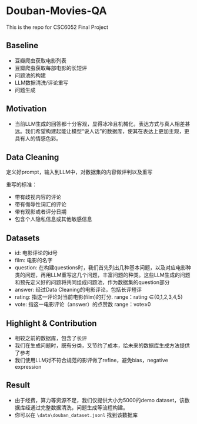 # Douban-Movies-QA

This is the repo for CSC6052 Final Project

## Baseline
- 豆瓣爬虫获取电影列表
- 豆瓣爬虫获取每部电影的长短评
- 问题池的构建
- LLM数据清洗/评论重写
- 问题生成

## Motivation
- 当前LLM生成的回答都十分客观，显得冰冷且机械化，表达方式与真人相差甚远。我们希望构建起能让模型“说人话”的数据库，使其在表达上更加主观，更具有人的情感色彩。
  

## Data Cleaning
定义好prompt，输入到LLM中，对数据集的内容做评判以及重写

重写的标准：
- 带有歧视内容的评论
- 带有侮辱性词汇的评论
- 带有观影或者评分日期
- 包含个人隐私信息或其他敏感信息


## Datasets
- id: 电影评论的id号
- film: 电影的名字
- question: 在构建questions时，我们首先列出几种基本问题，以及对应电影种类的问题，再用LLM重写这几个问题，丰富问题的种类。这些LLM生成的问题和预先定义好的问题将共同组成问题池，作为数据集的question部分
- answer: 经过Data Cleaning的电影评论，包括长评短评
- rating: 指这一评论对当前电影(film)的打分. range：rating ∈{0,1,2,3,4,5}
- vote: 指这一电影评论（answer）的点赞数 range：vote≥0

## Highlight & Contribution
- 相较之前的数据库，包含了长评
- 我们在生成问题时，既有分类，又节约了成本，给未来的数据库生成方法提供了参考
- 我们使用LLM对不符合规范的影评做了refine，避免bias，negative expression

## Result
- 由于经费，算力等资源不足，我们仅提供大小为5000的demo dataset，该数据库经通过完整数据清洗，问题生成等流程构建。
- 你可以在 `\data\douban_dataset.jsonl` 找到该数据库